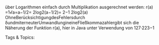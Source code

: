 über Logarithmen einfach durch Multiplikation ausgerechnet werden:
r(a) =1√a=a−1/2= 2log2(a−1/2)= 2−1
2log2(a)
OhneBerücksichtigungdesFehlersdurch δundmiterneuterUmwandlungineineFließkommazahlergibt
sich die Näherung der Funktion r(a), hier in Java unter Verwendung von 127·223−1

   Tags & Topics:
   